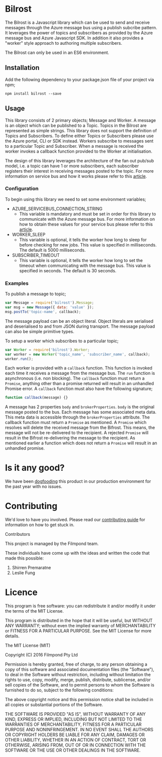 # Bilrost

The Bilrost is a Javascript library which can be used to send and receive messages through the Azure message bus
using a publish subcribe pattern. It leverages the power of topics and subscribers as provided by the Azure message
bus and Azure Javascript SDK. In addition it also provides a "worker" style approach to authoring multiple subscribers.

The Bilrost can only be used in an ES6 environment.

## Installation

Add the following dependency to your package.json file of your project via npm;

```
npm install bilrost --save
```

## Usage

This library consists of 2 primary objects; Message and Worker. A message is an object which can be published to a Topic.
Topics in the Bilrost are represented as simple strings. This library does not support the definition of Topics and
Subscribers. To define either Topics or Subscribers please use the Azure portal, CLI or SDK instead. Workers subscribe to
messages sent to a particular Topic and Subscriber. When a message is received the worker invokes a callback function
provided to the Worker at initialisation.

The design of this library leverages the architecture of the fan out pub/sub model, i.e. a topic can have 1 or more subscribers,
each subscriber registers their interest in receiving messages posted to the topic. For more information on service
bus and how it works please refer to this [article](https://azure.microsoft.com/en-us/documentation/articles/service-bus-fundamentals-hybrid-solutions/#service-bus-fundamentals).

### Configuration

To begin using this library we need to set some environment variables;

* AZURE_SERVICEBUS_CONNECTION_STRING
  * This variable is mandatory and must be set in order for this library to communicate with the Azure message bus. For more information on how to obtain these values for your service bus please refer to this [article](https://azure.microsoft.com/en-us/documentation/articles/service-bus-authentication-and-authorization/).
* WORKER_SLEEP
  * This variable is optional, it tells the worker how long to sleep for before checking for new jobs. This value is specified in milliseconds. The default is 5000 milliseconds.
* SUBSCRIBER_TIMEOUT
  * This variable is optional, it tells the worker how long to set the timeout when communicating with the message bus. This value is specified in seconds. The default is 30 seconds.

### Examples

To publish a message to topic;

```javascript
var Message = require('bilrost').Message;
var msg = new Message({ data: 'value' });
msg.postTo('topic-name', callback);
```

The message payload can be an object literal. Object literals are serialised and deserialised to and from JSON during transport. The message payload can also be simple primitive types.

To setup a worker which subscribes to a particular topic;

```javascript
var Worker = require('bilrost').Worker;
var worker = new Worker('topic_name', 'subscriber_name', callback);
worker.run();
```

Each worker is provided with a `callback` function. This function is invoked each time it receives a message from the message bus. The `run` function is asynchronous (i.e. non blocking). The `callback` function must return a `Promise`, anything other than a promise returned will result in an unhandled Promise error. A `callback` function must also have the following signature;

```javascript
function callback(message) {}
```

A message has 2 properties `body` and `brokerProperties`. `body` is the original message posted to the bus. Each message has some associated meta data. This meta data is accessible through the `brokerProperties` attribute. The callback function must return a `Promise` as mentioned. A `Promise` which resolves will delete the received message from the Bifrost. This means, the message will not be re-delivered to the recipient. A rejected `Promise` will result in the Bifrost re-delivering the message to the recipient. As mentioned earlier a function which does not return a `Promise` will result in an unhandled promise.

# Is it any good?

We have been [dogfooding](https://en.wikipedia.org/wiki/Eating_your_own_dog_food) this product in our production
environment for the past year with no issues.

# Contributing

We'd love to have you involved. Please read our [contributing guide]() for information on how to get stuck in.

Contributors

This project is managed by the Filmpond team.

These individuals have come up with the ideas and written the code that made this possible:

1. Shirren Premaratne
2. Leslie Fung

# Licence

This program is free software: you can redistribute it and/or modify it under the terms of the MIT License.

This program is distributed in the hope that it will be useful, but WITHOUT ANY WARRANTY; without even the implied warranty of MERCHANTABILITY or FITNESS FOR A PARTICULAR PURPOSE. See the MIT License for more details.

The MIT License (MIT)

Copyright (C) 2016 Filmpond Pty Ltd

Permission is hereby granted, free of charge, to any person obtaining a copy of this software and associated documentation files (the "Software"), to deal in the Software without restriction, including without limitation the rights to use, copy, modify, merge, publish, distribute, sublicense, and/or sell copies of the Software, and to permit persons to whom the Software is furnished to do so, subject to the following conditions:

The above copyright notice and this permission notice shall be included in all copies or substantial portions of the Software.

THE SOFTWARE IS PROVIDED "AS IS", WITHOUT WARRANTY OF ANY KIND, EXPRESS OR IMPLIED, INCLUDING BUT NOT LIMITED TO THE WARRANTIES OF MERCHANTABILITY, FITNESS FOR A PARTICULAR PURPOSE AND NONINFRINGEMENT. IN NO EVENT SHALL THE AUTHORS OR COPYRIGHT HOLDERS BE LIABLE FOR ANY CLAIM, DAMAGES OR OTHER LIABILITY, WHETHER IN AN ACTION OF CONTRACT, TORT OR OTHERWISE, ARISING FROM, OUT OF OR IN CONNECTION WITH THE SOFTWARE OR THE USE OR OTHER DEALINGS IN THE SOFTWARE.

